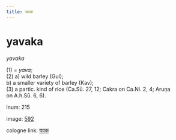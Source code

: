 ```yaml
---
title: यवक
---
```


# yavaka

<i>yavaka</i>  <div n="P" />(1) = <i>yava;</i> <div n="P" />(2) a) wild barley (Gul); <div n="lb" />b) a smaller variety of barley (Kav); <div n="P" />(3) a partic. kind of rice (Ca.Sū. 27, 12; Cakra on Ca.Ni. 2, 4; Aruṇa <div n="lb" />on <bot>A.</bot>h.Sū. 6, 6).

lnum: 215

image: [592](https://www.sanskrit-lexicon.uni-koeln.de/scans/csl-apidev/servepdf.php?dict=snp&page=592)

cologne link: [यवक](https://sanskrit-lexicon.uni-koeln.de/scans/csl-apidev/getword.php?dict=snp&key=यवक)

